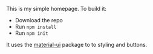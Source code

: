This is my simple homepage.  To build it:

* Download the repo
* Run `npm install`
* Run `npm init`

It uses the [material-ui](http://www.material-ui.com/#/) package to to styling and buttons.
